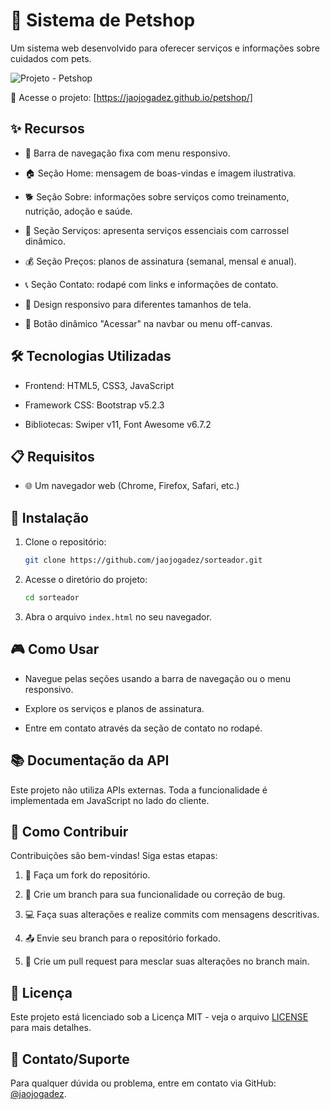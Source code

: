 # 🐾 Sistema de Petshop

Um sistema web desenvolvido para oferecer serviços e informações sobre cuidados com pets.

![Projeto - Petshop](https://github.com/user-attachments/assets/0d5ed2be-77fd-40b6-99ff-f03f61383640)



🔗 Acesse o projeto: [https://jaojogadez.github.io/petshop/]

## ✨ Recursos

* 📌 Barra de navegação fixa com menu responsivo.

* 🏠 Seção Home: mensagem de boas-vindas e imagem ilustrativa.

* 🐕 Seção Sobre: informações sobre serviços como treinamento, nutrição, adoção e saúde.

* 🚿 Seção Serviços: apresenta serviços essenciais com carrossel dinâmico.

* 💰 Seção Preços: planos de assinatura (semanal, mensal e anual).

* 📞 Seção Contato: rodapé com links e informações de contato.

* 📱 Design responsivo para diferentes tamanhos de tela.

* 🎯 Botão dinâmico "Acessar" na navbar ou menu off-canvas.
  

## 🛠️ Tecnologias Utilizadas

* Frontend: HTML5, CSS3, JavaScript

* Framework CSS: Bootstrap v5.2.3

* Bibliotecas: Swiper v11, Font Awesome v6.7.2
  

## 📋 Requisitos

* 🌐 Um navegador web (Chrome, Firefox, Safari, etc.)

## 🚀 Instalação

1. Clone o repositório:
   ```bash
   git clone https://github.com/jaojogadez/sorteador.git
   ```
2. Acesse o diretório do projeto:
   ```bash
   cd sorteador
   ```
3. Abra o arquivo `index.html` no seu navegador.

## 🎮 Como Usar

* Navegue pelas seções usando a barra de navegação ou o menu responsivo.

* Explore os serviços e planos de assinatura.

* Entre em contato através da seção de contato no rodapé.

## 📚 Documentação da API

Este projeto não utiliza APIs externas. Toda a funcionalidade é implementada em JavaScript no lado do cliente.

## 🤝 Como Contribuir

Contribuições são bem-vindas! Siga estas etapas:

1. 🍴 Faça um fork do repositório.

2. 🌱 Crie um branch para sua funcionalidade ou correção de bug.

3. 💻 Faça suas alterações e realize commits com mensagens descritivas.

4. 📤 Envie seu branch para o repositório forkado.

5. 🔁 Crie um pull request para mesclar suas alterações no branch main.

## 📜 Licença

Este projeto está licenciado sob a Licença MIT - veja o arquivo [LICENSE](LICENSE) para mais detalhes.

## 📩 Contato/Suporte

Para qualquer dúvida ou problema, entre em contato via GitHub: [@jaojogadez](https://github.com/jaojogadez).
